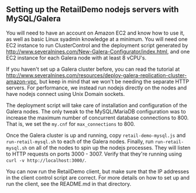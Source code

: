 ## Setting up the RetailDemo nodejs servers with  MySQL/Galera

You will need to have an account on Amazon EC2 and know how to use it, as well as basic Linux syadmin knowledge at a minimum. You will need one EC2 instance to run ClusterControl and the deployment script generated by http://www.severalnines.com/New-Galera-Configurator/index.html, and one EC2 instance for each Galera node with at least 8 vCPU's.

If you haven't set up a Galera cluster before, you can read the tutorial at http://www.severalnines.com/resources/deploy-galera-replication-cluster-amazon-vpc, but keep in mind that we won't be needing the separate HTTP servers. For performance, we instead run nodejs directly on the nodes and have nodejs connect using Unix Domain sockets.

The deployment script will take care of installation and configuration of the Galera nodes. The only tweak to the MySQL/MariaDB configuration was to increase the maximum number of concurrent database connections to 800. That is, we set the `my.cnf` for `max_connections` to 800.

Once the Galera cluster is up and running, copy `retail-demo-mysql.js` and `run-retail-mysql.sh` to each of the Galera nodes. Finally, run `run-retail-mysql.sh` on all of the nodes to spin up the nodejs processes. They will listen to HTTP requests on ports 3000 - 3007. Verify that they're running using `curl -v http://localhost:3000/`.

You can now run the RetailDemo client, but make sure that the IP addresses in the client control script are correct. For more details on how to set up and run the client, see the README.md in that directory.
